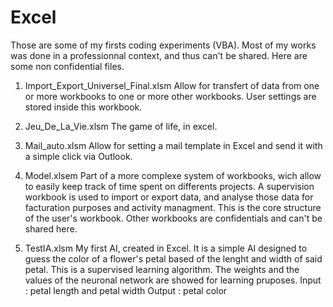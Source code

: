 # Excel
Those are some of my firsts coding experiments (VBA). Most of my works was done in a professionnal context, and thus can't be shared.
Here are some non confidential files.

1) Import_Export_Universel_Final.xlsm
  Allow for transfert of data from one or more workbooks to one or more other workbooks.
  User settings are stored inside this workbook.
  
2) Jeu_De_La_Vie.xlsm
  The game of life, in excel.
  
3) Mail_auto.xlsm
  Allow for setting a mail template in Excel and send it with a simple click via Outlook.
  
4) Model.xlsem
  Part of a more complexe system of workbooks, wich allow to easily keep track of time spent on differents projects.
  A supervision workbook is used to import or export data, and analyse those data for facturation purposes and activity managment.
  This is the core structure of the user's workbook. Other workbooks are confidentials and can't be shared here.  

5) TestIA.xlsm
  My first AI, created in Excel.
  It is a simple AI designed to guess the color of a flower's petal based of the lenght and width of said petal.
  This is a supervised learning algorithm.
  The weights and the values of the neuronal network are showed for learning pruposes.
  Input : petal length and petal width
  Output : petal color
